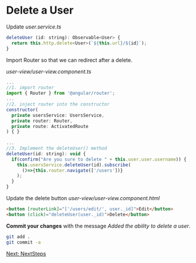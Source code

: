 # Delete a User

Update *user.service.ts*
```js
deleteUser (id: string): Observable<User> {
  return this.http.delete<User>(`${this.url}/${id}`);
}
```

Import Router so that we can redirect after a delete.

*user-view/user-view.component.ts*
```js
...
//1. import router
import { Router } from '@angular/router';
...
//2. inject router into the constructor
constructor(
  private usersService: UsersService,
  private router: Router,
  private route: ActivatedRoute
) { }
  
...
//3. Implement the deleteUser() method
deleteUser(id: string): void {
  if(confirm("Are you sure to delete " + this.user.user.username)) {
    this.usersService.deleteUser(id).subscribe(
      ()=>{this.router.navigate(['/users'])}
    );
  }
}
```

Update the delete button
*user-view/user-view.component.html*
```html
<button [routerLink]="['/users/edit/', user._id]">Edit</button>
<button (click)="deleteUser(user._id)">Delete</button>
```

**Commit your changes** with the message *Added the ability to delete a user*.

```sh
git add .
git commit -a
```
[Next: NextSteps](09-NextSteps.md)
